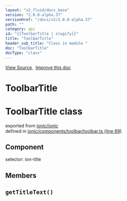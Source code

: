 ```yaml
---
layout: "v2_fluid/docs_base"
version: "2.0.0-alpha.37"
versionHref: "/docs/v2/2.0.0-alpha.37"
path: ""
category: api
id: "{{ToolbarTitle | slugify}}"
title: "ToolbarTitle"
header_sub_title: "Class in module "
doc: "ToolbarTitle"
docType: "class"
---
```



<div class="improve-docs">
  <a href='http://github.com/driftyco/ionic2/tree/master/ionic/components/toolbar/toolbar.ts#L88'>
    View Source
  </a>
  &nbsp;
  <a href='http://github.com/driftyco/ionic2/edit/master/ionic/components/toolbar/toolbar.ts#L88'>
    Improve this doc
  </a>
</div>




<h1 class="api-title">

  ToolbarTitle



</h1>







<h1 class="class export">ToolbarTitle <span class="type">class</span></h1>
<p class="module">exported from <a href='undefined'>ionic/ionic</a><br/>
defined in <a href="https://github.com/driftyco/ionic2/tree/master/ionic/components/toolbar/toolbar.ts#L89-L113">ionic/components/toolbar/toolbar.ts (line 89)</a>
</p>
<h2>Component</h2>
  <span>selector: ion-title</span>


## Members

<div id="getTitleText"></div>
<h2>
  <code>getTitleText()</code>

</h2>












